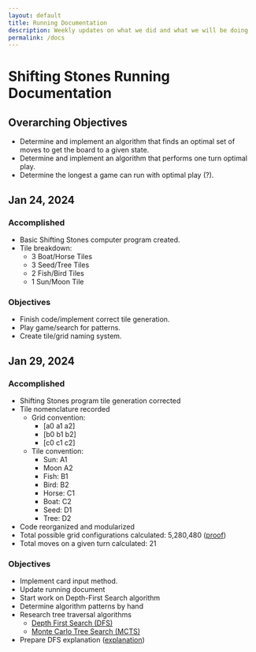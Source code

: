 ```yaml
---
layout: default
title: Running Documentation
description: Weekly updates on what we did and what we will be doing
permalink: /docs
---
```


# Shifting Stones Running Documentation

## Overarching Objectives

- Determine and implement an algorithm that finds an optimal set of moves to get the board to a given state.
- Determine and implement an algorithm that performs one turn optimal play.
- Determine the longest a game can run with optimal play (?).

## Jan 24, 2024

### Accomplished

- Basic Shifting Stones computer program created.
- Tile breakdown:
  - 3 Boat/Horse Tiles
  - 3 Seed/Tree Tiles
  - 2 Fish/Bird Tiles
  - 1 Sun/Moon Tile

### Objectives

- Finish code/implement correct tile generation.
- Play game/search for patterns.
- Create tile/grid naming system.
  
## Jan 29, 2024

### Accomplished

- Shifting Stones program tile generation corrected
- Tile nomenclature recorded
  - Grid convention:
    - [a0 a1 a2]
    - [b0 b1 b2]
    - [c0 c1 c2]
  - Tile convention:
    - Sun: A1
    - Moon A2
    - Fish: B1
    - Bird: B2
    - Horse: C1
    - Boat: C2
    - Seed: D1
    - Tree: D2
- Code reorganized and modularized
- Total possible grid configurations calculated: 5,280,480 ([proof](proofs/board-configs))
- Total moves on a given turn calculated: 21

### Objectives

- Implement card input method.
- Update running document
- Start work on Depth-First Search algorithm
- Determine algorithm patterns by hand
- Research tree traversal algorithms
  - [Depth First Search (DFS)](https://www.geeksforgeeks.org/depth-first-search-or-dfs-for-a-graph/)
  - [Monte Carlo Tree Search (MCTS)](https://www.cs.swarthmore.edu/~mitchell/classes/cs63/f20/reading/mcts.html)
- Prepare DFS explanation ([explanation](proofs/what-is-dfs))
